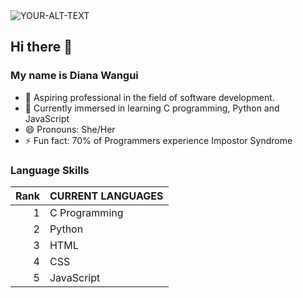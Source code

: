 <picture>
 <source media="(prefers-color-scheme: dark)" srcset="https://steamuserimages-a.akamaihd.net/ugc/1631947648964785474/81CBA15178466DD47195A239232202E78987B714/?imw=637&imh=358&ima=fit&impolicy=Letterbox&imcolor=%23000000&letterbox=true">
 <source media="(prefers-color-scheme: light)" srcset="https://steamuserimages-a.akamaihd.net/ugc/1631947648964785474/81CBA15178466DD47195A239232202E78987B714/?imw=637&imh=358&ima=fit&impolicy=Letterbox&imcolor=%23000000&letterbox=true">
 <img alt="YOUR-ALT-TEXT" src="https://steamuserimages-a.akamaihd.net/ugc/1631947648964785474/81CBA15178466DD47195A239232202E78987B714/?imw=637&imh=358&ima=fit&impolicy=Letterbox&imcolor=%23000000&letterbox=true">
</picture>


## Hi there 👋

### My name is Diana Wangui

- 🔭 Aspiring professional in the field of software development.
- 🌱 Currently immersed in learning C programming, Python and JavaScript
- 😄 Pronouns: She/Her
- ⚡ Fun fact: 70% of Programmers experience Impostor Syndrome


### Language Skills

| Rank | CURRENT LANGUAGES |
|-----:|-------------------|
|     1|     C Programming |
|     2|     Python        |
|     3|     HTML          |
|     4|     CSS           |
|     5|     JavaScript    |
